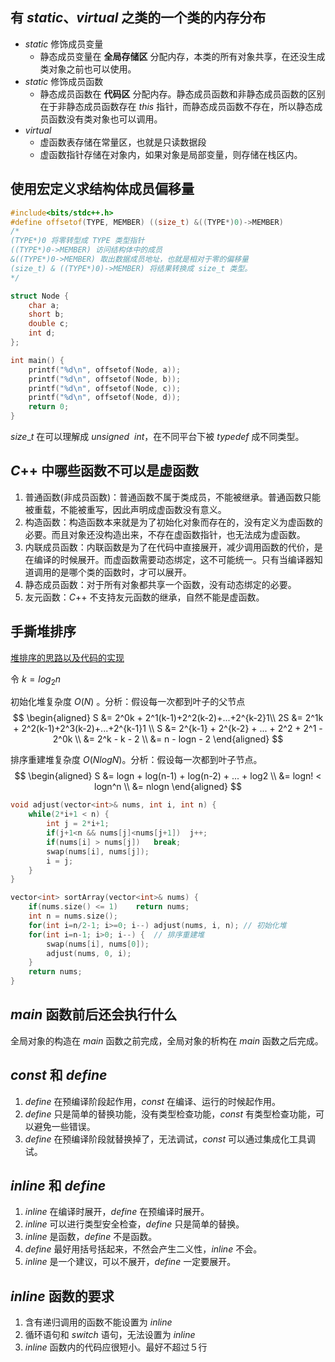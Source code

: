 ## 有 $static、virtual$ 之类的一个类的内存分布
- $static$ 修饰成员变量
  - 静态成员变量在 **全局存储区** 分配内存，本类的所有对象共享，在还没生成类对象之前也可以使用。
- $static$ 修饰成员函数
  - 静态成员函数在 **代码区** 分配内存。静态成员函数和非静态成员函数的区别在于非静态成员函数存在 $this$ 指针，而静态成员函数不存在，所以静态成员函数没有类对象也可以调用。
- $virtual$ 
  - 虚函数表存储在常量区，也就是只读数据段
  - 虚函数指针存储在对象内，如果对象是局部变量，则存储在栈区内。

## 使用宏定义求结构体成员偏移量
```cpp
#include<bits/stdc++.h>
#define offsetof(TYPE, MEMBER) ((size_t) &((TYPE*)0)->MEMBER)
/*
(TYPE*)0 将零转型成 TYPE 类型指针
((TYPE*)0->MEMBER) 访问结构体中的成员
&((TYPE*)0->MEMBER) 取出数据成员地址，也就是相对于零的偏移量
(size_t) & ((TYPE*)0)->MEMBER) 将结果转换成 size_t 类型。
*/

struct Node {
	char a;
	short b;
	double c;
	int d;
};

int main() {
	printf("%d\n", offsetof(Node, a));
	printf("%d\n", offsetof(Node, b));
	printf("%d\n", offsetof(Node, c));
	printf("%d\n", offsetof(Node, d));
	return 0;
}
```
$size\_t$ 在可以理解成 $unsigned\ \ int$，在不同平台下被 $typedef$ 成不同类型。

## $C$++ 中哪些函数不可以是虚函数
1. 普通函数(非成员函数)：普通函数不属于类成员，不能被继承。普通函数只能被重载，不能被重写，因此声明成虚函数没有意义。
2. 构造函数：构造函数本来就是为了初始化对象而存在的，没有定义为虚函数的必要。而且对象还没构造出来，不存在虚函数指针，也无法成为虚函数。
3. 内联成员函数：内联函数是为了在代码中直接展开，减少调用函数的代价，是在编译的时候展开。而虚函数需要动态绑定，这不可能统一。只有当编译器知道调用的是哪个类的函数时，才可以展开。
4. 静态成员函数：对于所有对象都共享一个函数，没有动态绑定的必要。
5. 友元函数：$C$++ 不支持友元函数的继承，自然不能是虚函数。

## 手撕堆排序
[堆排序的思路以及代码的实现
](https://blog.csdn.net/qq_36573828/article/details/80261541)

令 $k = log_2n$

初始化堆复杂度 $O(N)$ 。分析：假设每一次都到叶子的父节点
$$
\begin{aligned}
	S &= 2^0k + 2^1(k-1)+2^2(k-2)+...+2^{k-2}1\\
	2S &= 2^1k + 2^2(k-1)+2^3(k-2)+...+2^{k-1}1 \\
	S &= 2^{k-1} + 2^{k-2} + ... + 2^2 + 2^1 - 2^0k \\
	  &= 2^k - k - 2 \\
	  &= n - logn - 2
\end{aligned}
$$

排序重建堆复杂度 $O(NlogN)$。分析：假设每一次都到叶子节点。
$$
\begin{aligned}
	S &= logn + log(n-1) + log(n-2) + ... + log2 \\
	  &= logn! < logn^n \\
	  &= nlogn
\end{aligned}
$$
```cpp
void adjust(vector<int>& nums, int i, int n) {
	while(2*i+1 < n) {
		int j = 2*i+1;
		if(j+1<n && nums[j]<nums[j+1])	j++;
		if(nums[i] > nums[j])	break;
		swap(nums[i], nums[j]);
		i = j;
	}
}

vector<int> sortArray(vector<int>& nums) {
	if(nums.size() <= 1)	return nums;
	int n = nums.size();
	for(int i=n/2-1; i>=0; i--)	adjust(nums, i, n);	// 初始化堆
	for(int i=n-1; i>0; i--) {	// 排序重建堆
		swap(nums[i], nums[0]);
		adjust(nums, 0, i);
	}
	return nums;
}
```

## $main$ 函数前后还会执行什么
全局对象的构造在 $main$ 函数之前完成，全局对象的析构在 $main$ 函数之后完成。

## $const$ 和 $define$
1. $define$ 在预编译阶段起作用，$const$ 在编译、运行的时候起作用。
2. $define$ 只是简单的替换功能，没有类型检查功能，$const$ 有类型检查功能，可以避免一些错误。
3. $define$ 在预编译阶段就替换掉了，无法调试，$const$ 可以通过集成化工具调试。

## $inline$ 和 $define$
1. $inline$ 在编译时展开，$define$ 在预编译时展开。
2. $inline$ 可以进行类型安全检查，$define$ 只是简单的替换。
3. $inline$ 是函数，$define$ 不是函数。
4. $define$ 最好用括号括起来，不然会产生二义性，$inline$ 不会。
5. $inline$ 是一个建议，可以不展开，$define$ 一定要展开。

## $inline$ 函数的要求
1. 含有递归调用的函数不能设置为 $inline$
2. 循环语句和 $switch$ 语句，无法设置为 $inline$
3. $inline$ 函数内的代码应很短小。最好不超过５行